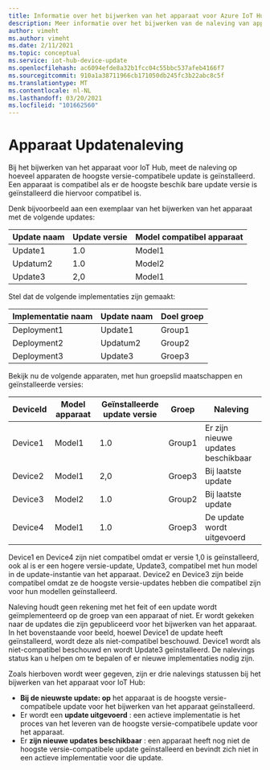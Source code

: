 ```yaml
---
title: Informatie over het bijwerken van het apparaat voor Azure IoT Hub naleving | Microsoft Docs
description: Meer informatie over het bijwerken van de naleving van apparaten met updates voor Azure IoT Hub.
author: vimeht
ms.author: vimeht
ms.date: 2/11/2021
ms.topic: conceptual
ms.service: iot-hub-device-update
ms.openlocfilehash: ac6094efde8a32b1fcc04c55bbc537afeb4166f7
ms.sourcegitcommit: 910a1a38711966cb171050db245fc3b22abc8c5f
ms.translationtype: MT
ms.contentlocale: nl-NL
ms.lasthandoff: 03/20/2021
ms.locfileid: "101662560"
---
```

# <a name="device-update-compliance"></a>Apparaat Updatenaleving

Bij het bijwerken van het apparaat voor IoT Hub, meet de naleving op hoeveel apparaten de hoogste versie-compatibele update is geïnstalleerd. Een apparaat is compatibel als er de hoogste beschik bare update versie is geïnstalleerd die hiervoor compatibel is. 

Denk bijvoorbeeld aan een exemplaar van het bijwerken van het apparaat met de volgende updates:

|Update naam|Update versie|Model compatibel apparaat|
|-----------|--------------|-----------------------|
|Update1    |1.0    |Model1|
|Updatum2    |1.0    |Model2|
|Update3    |2,0    |Model1|

Stel dat de volgende implementaties zijn gemaakt:

|Implementatie naam    |Update naam    |Doel groep|
|-----------|--------------|-------------------|
|Deployment1    |Update1    |Group1|
|Deployment2    |Updatum2    |Group2|
|Deployment3    |Update3    |Groep3|

Bekijk nu de volgende apparaten, met hun groepslid maatschappen en geïnstalleerde versies:

|DeviceId   |Model apparaat   |Geïnstalleerde update versie|Groep |Naleving|
|-----------|--------------|-----------------------|-----|---------|
|Device1    |Model1 |1.0    |Group1 |Er zijn nieuwe updates beschikbaar</span>|
|Device2    |Model1 |2,0    |Groep3 |Bij laatste update|
|Device3    |Model2 |1.0    |Group2 |Bij laatste update|
|Device4    |Model1 |1.0    |Groep3 |De update wordt uitgevoerd|

Device1 en Device4 zijn niet compatibel omdat er versie 1,0 is geïnstalleerd, ook al is er een hogere versie-update, Update3, compatibel met hun model in de update-instantie van het apparaat. Device2 en Device3 zijn beide compatibel omdat ze de hoogste versie-updates hebben die compatibel zijn voor hun modellen geïnstalleerd.

Naleving houdt geen rekening met het feit of een update wordt geïmplementeerd op de groep van een apparaat of niet. Er wordt gekeken naar de updates die zijn gepubliceerd voor het bijwerken van het apparaat. In het bovenstaande voor beeld, hoewel Device1 de update heeft geïnstalleerd, wordt deze als niet-compatibel beschouwd. Device1 wordt als niet-compatibel beschouwd en wordt Update3 geïnstalleerd. De nalevings status kan u helpen om te bepalen of er nieuwe implementaties nodig zijn. 

Zoals hierboven wordt weer gegeven, zijn er drie nalevings statussen bij het bijwerken van het apparaat voor IoT Hub:

*   **Bij de nieuwste update: op** het apparaat is de hoogste versie-compatibele update voor het bijwerken van het apparaat geïnstalleerd.
*   Er wordt een **update uitgevoerd** : een actieve implementatie is het proces van het leveren van de hoogste versie-compatibele update voor het apparaat.
*   Er **zijn nieuwe updates beschikbaar** : een apparaat heeft nog niet de hoogste versie-compatibele update geïnstalleerd en bevindt zich niet in een actieve implementatie voor die update.
